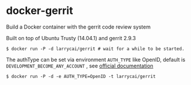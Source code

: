 docker-gerrit
=============

Build a Docker container with the gerrit code review system

Built on top of Ubuntu Trusty (14.04.1) and gerrit 2.9.3

    $ docker run -P -d larrycai/gerrit # wait for a while to be started.

The authType can be set via environment `AUTH_TYPE` like OpenID, default is `DEVELOPMENT_BECOME_ANY_ACCOUNT` , see [official documentation](https://gerrit-documentation.storage.googleapis.com/Documentation/2.9.3/config-gerrit.html#auth)

	$ docker run -P -d -e AUTH_TYPE=OpenID -t larrycai/gerrit